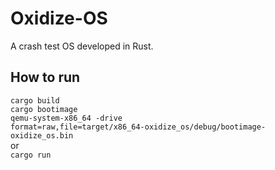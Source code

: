 # Oxidize-OS

A crash test OS developed in Rust.

## How to run
<code>cargo build</code><br>
<code>cargo bootimage</code><br>
<code>qemu-system-x86_64 -drive format=raw,file=target/x86_64-oxidize_os/debug/bootimage-oxidize_os.bin</code><br>
or<br>
<code>cargo run</code>

